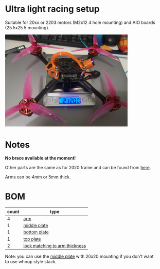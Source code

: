 # Ultra light racing setup

Suitable for 20xx or 2203 motors (M2x12 4 hole mounting) and AIO boards (25.5x25.5 mounting).

<img src="images/ul5.jpg" width="80%">


# Notes

**No brace available at the moment!**

Other parts are the same as for 2020 frame and can be found from [here](../2020/dxf/).

Arms can be 4mm or 5mm thick.


# BOM

| count | type |
| --- | --- |
| 4 | [arm](dxf/fin_racer_whoop_arm_M2x12.dxf) |
| 1 | [middle plate](dxf/fin_racer_whoop_midplate_2mm.dxf) |
| 1 | [bottom plate](../2020/dxf/fin_racer_2020_bottom_2mm.dxf) |
| 1 | [top plate](../2020/dxf/fin_racer_2020_top_whoop_2mm.dxf) |
| 2 | [lock matching to arm thickness](../2020/dxf/fin_racer_2020_lock4_2mm.dxf) |


Note: you can use the [ middle plate](../2020/dxf/fin_racer_2020_middle_inserts_2mm.dxf) with 20x20 mounting
if you don't want to use whoop style stack.
